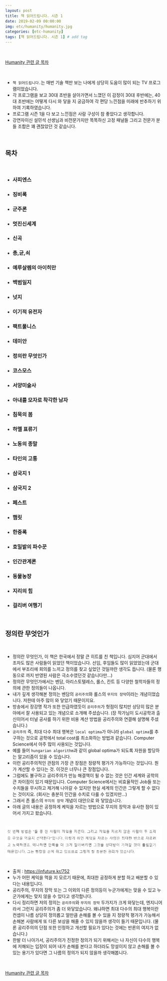 ```yaml
---
layout: post
title: 책 읽어드립니다. 시즌 1
date: 2019-02-09 00:00:00
img: etc/humanity/humanity.jpg
categories: [etc-humanity] 
tags: [책 읽어드립니다. 시즌 1] # add tag
---
```


<br>

[Humanity 관련 글 목차](https://gaussian37.github.io/etc-humanity-table/)

<br>

- `책 읽어드립니다.`는 매번 기술 책만 보는 나에게 상당히 도움이 많이 되는 TV 프로그램이었습니다.
- 각 프로그램을 보고 30대 초반을 살아가면서 느꼈던 이 감정이 30대 후반에는, 40대 초반에는 어떻게 다시 와 닿을 지 궁금하여 각 편당 느낀점을 미래에 반추하기 위하여 기록하였습니다.
- 프로그램 시즌 1을 다 보고 느낀점은 사람 구성이 참 좋았다고 생각합니다.
- 강연자이신 설민석 선생님과 비전문가지만 똑똑하신 고정 패널들 그리고 전문가 분들 조합은 꽤 괜찮았던 것 같습니다.

<br>

## **목차**

<br>

- ### 사피엔스
- ### 징비록
- ### 군주론
- ### 멋진신세계
- ### 신곡
- ### 총,균,쇠
- ### 예루살렘의 아이히만
- ### 백범일지
- ### 넛지
- ### 이기적 유전자
- ### 팩트풀니스
- ### 데미안
- ### 정의란 무엇인가
- ### 코스모스
- ### 서양미술사
- ### 아내를 모자로 착각한 남자
- ### 침묵의 봄
- ### 하멜 표류기
- ### 노동의 종말
- ### 타인의 고통
- ### 삼국지 1
- ### 삼국지 2
- ### 페스트
- ### 햄릿
- ### 한중록
- ### 호밀밭의 파수꾼
- ### 인간관계론
- ### 동물농장
- ### 지리의 힘
- ### 걸리버 여행기

<br>

## **정의란 무엇인가**

<br>

- 정의란 무엇인가, 이 책은 한국에서 정말 큰 히트를 친 책입니다. 심지어 군대에서 조차도 많은 사람들이 읽었던 책이었습니다. 선임, 후임들도 많이 읽었었는데 군대에서 부조리에 회의를 느끼고 정의를 찾고 싶었던 것일까란 생각도 듭니다. (물론 행동으로 까지 반영된 사람은 극소수였던것 같습니다만...)
- 정의란 무엇인가에서는 벤담, 아리스토텔레스, 롤스, 칸트 등 다양한 철학자들의 정의에 관한 정의들이 나옵니다.
- 내가 깊게 생각해본 정의는 벤담의 `공리주의`와 롤스의 `무지의 장막`이라는 개념이었습니다. 저한테 아주 많이 와 닿았기 때문이지요.
- 방송에서 장강명 작가 또한 언급하였듯이 `공리주의`가 헛점이 많치만 상당히 많은 분야에서 잘 사용되고 있는 개념으로 소개해 주셨습니다. (장 작가님이 도시공학과 출신이어서 터널 공사를 하기 위한 비용 계산 방법을 공리주의와 연결해 설명해 주셨습니다.)
- `공리주의` 즉, 최대 다수 최대 행복은 `local optima`가 아니라 `global optima`를 추구하는 것으로 공학에서 total cost를 최소화하는 방법과 같습니다. Computer Science에서 아주 많이 사용되는 것입니다.
- 예를 들어 `hungarian algorithm`과 같이 global optima가 되도록 자원을 할당하는 알고리즘이 있을 수 있습니다.
- 이런 공리주의적인 관점의 가장 큰 장점은 정량적 평가가 가능하다는 것입니다. 뭔가 계산할 수 있다는 것. 이것은 너무나 큰 장점입니다.
- 그럼에도 불구하고 공리주의가 만능 해결책이 될 수 없는 것은 인간 세계와 공학의 큰 차이점이 있기 때문입니다. Computer Science에서는 비효율적인 Job들 또는 수치들을 무시하고 제거해 나아갈 수 있지만 현실 세계의 인간은 그렇게 할 수 없다는 것이지요. (회사는 충분히 인간을 수치로 다룰 수 있겠지만...)
- 그래서 존 롤스의 `무지의 장막` 개념이 대안으로 와 닿았습니다.
- 아래 글의 내용은 공정하게 케익을 자르는 방법으로 무지의 장막과 유사한 점이 있어서 가지고 왔습니다.

<br>
<center><img src="../assets/img/etc/humanity/read_you_books_1/1.png" alt="Drawing" style="width: 800px;"/></center>
<br>

- 출처 : https://infuture.kr/752
- 누가 어떤 케익을 먹을 지 모르기 때문에, 최대한 공정하게 분할 하고 배분할 수 있다는 내용입니다.
- 공리주의, 무지의 장막 또는 그 이외의 다른 정의등이 누군가에게는 맞을 수 있고 누군가에게는 맞지 않을 수 있다고 생각합니다.
- 다시 정리하면 저의 정의는 `공리주의`와 `무지의 장막` 두가지가 크게 와닿는데, 엔지니어라서 그런지 공리주의가 좀 더 와닿았습니다. 왜냐하면 최대 다수의 최대 행복이란 컨셉이 나름 상당히 정의롭고 얼만큼 손해를 볼 수 있을 지 정량적 평가가 가능해서 손해본 사람에게 또 다른 보상을 해줄 수 있지 않을까 생각이 들기 때문입니다. (물론 공리주의의 단점 또한 인정하고 개선할 필요가 있다는 것에는 반론의 여지가 없습니다.)
- 한발 더 나아가서, 공리주의가 진정한 정의가 되기 위해서는 나 자신이 다수의 행복에 저해되는 입장이 되어 내가 손해를 본다고 하더라도 망설이지 않고 손해를 볼 수 있는 용기가 있다면 그 나름의 정의가 되지 않을까 생각해봅니다. 

<br>

[Humanity 관련 글 목차](https://gaussian37.github.io/etc-humanity-table/)

<br>

